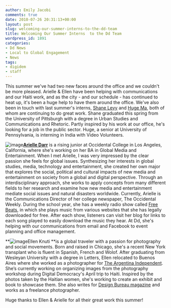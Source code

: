 ```yaml
---
author: Emily Jacobi
comments: true
date: 2010-07-26 20:31:13+00:00
layout: post
slug: welcoming-our-summer-interns-to-the-dd-team
title: Welcoming Our Summer Interns  to the Dd Team
wordpress_id: 1891
categories:
- Dd News
- Local to Global Engagement
- News
tags:
- digidem
- staff
---
```


This summer we've had two new faces around the office and we couldn't be more pleased. Arielle & Ellen have been helping with communications and our Haiti work, and as the city - and our schedule - has continued to heat up, it's been a huge help to have them around the office. We've also been in touch with last summer's interns, [Shane Levy](http://twitter.com/shanelevy) and [Huge Ma](http://twitter.com/hugobomber), both of whom are continuing to do great work. Shane graduated this spring from the University of Pittsburgh with a degree in Urban Studies and Communications and Rhetoric. Partly inspired by his work at our office, he's looking for a job in the public sector. Huge, a senior at University of Pennsylvania, is interning in India with Video Volunteers.

![image](http://farm5.static.flickr.com/4046/4699868259_c3ee88078a_o.jpg)[**Arielle Darr**](http://twitter.com/digidarr) is a rising junior at Occidental College  in Los  Angeles, California, where she's working on her BA in Global Media and   Entertainment. When I met Arielle, I was very impressed by the clear passion she feels for global issues. Synthesizing her interests in global studies, media, technology and entertainment, she created her own major that explores the social, political and cultural impacts of new media and entertainment on society from a global and digital perspective. Through an interdisciplinary approach, she works to apply concepts from many different fields to her research and examine how new media and entertainment mediate social issues and natural disasters worldwide. Currently, Arielle is the Communications Director of her college newspaper, The Occidental Weekly. During the school year, she has a weekly radio show called [Free Beats](http://freebeatsatkoxy.blogspot.com/), in which she plays music from various websites that she has  legally downloaded for free. After each show, listeners can visit her blog for links to each song played to easily download the music they hear. At Dd, she's helping with our communications from email and Facebook to event planning and office management.

**![image](http://farm5.static.flickr.com/4139/4830274243_e47e9750d7_m.jpg)Ellen Knuti **is a global traveler with a passion for photography and social movements. Born and raised in Chicago, she's a recent New York transplant who is fluent in Spanish, French and Wolof. After graduating from Wesleyan University with a degree in Letters, Ellen relocated to Buenos Aires where she worked as a photographer for [The Argentina Independent](http://www.argentinaindependent.com/). She’s currently working on organizing images from the photography workshop during Digital Democracy's April trip to Haiti. Inspired by the photos taken by the Haitian women, she's working to create an exhibit and book to showcase them. She also writes for [Design Bureau magazine](http://wearedesignbureau.com/) and works as a freelance photographer.

Huge thanks to Ellen & Arielle for all their great work this summer!
